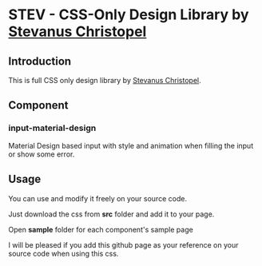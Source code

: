 # STEV - CSS-Only Design Library by [Stevanus Christopel](http://stevanus.id/)

## Introduction
This is full CSS only design library by [Stevanus Christopel](http://stevanus.id/).

## Component

### input-material-design
Material Design based input with style and animation when filling the input or show some error.

## Usage
You can use and modify it freely on your source code.

Just download the css from **src** folder and add it to your page.

Open **sample** folder for each component's sample page 

I will be pleased if you add this github page as your reference on your source code when using this css.